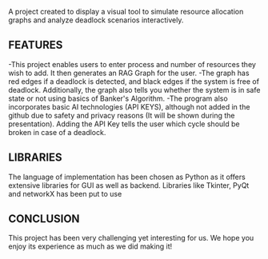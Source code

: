 A project created to display a visual tool to simulate resource allocation graphs and analyze deadlock scenarios interactively.

## **FEATURES**
-This project enables users to enter process and number of resources they wish to add. It then generates an RAG Graph for the user. 
-The graph has red edges if a deadlock is detected, and black edges if the system is free of deadlock. Additionally, the graph also tells you whether the system is in safe state or not using basics of Banker's Algorithm. 
-The program also incorporates basic AI technologies (API KEYS), although not added in the github due to safety and privacy reasons (It will be shown during the presentation). Adding the API Key tells the user which cycle should be broken in case of a deadlock.

## **LIBRARIES**
The language of implementation has been chosen as Python as it offers extensive libraries for GUI as well as backend. Libraries like Tkinter, PyQt and networkX has been put to use

## **CONCLUSION**
This project has been very challenging yet interesting for us. We hope you enjoy its experience as much as we did making it!

